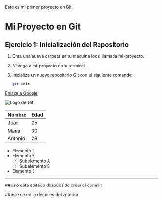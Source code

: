 Este es mi primer proyecto en Git

# Mi Proyecto en Git

## Ejercicio 1: Inicialización del Repositorio

1. Crea una nueva carpeta en tu máquina local llamada mi-proyecto.
2. Navega a mi-proyecto en la terminal.
3. Inicializa un nuevo repositorio Git con el siguiente comando:

    ```bash
    git init

[Enlace a Google](https://www.google.com)

![Logo de Git](https://git-scm.com/images/logos/downloads/Git-Logo-2Color.png)

| Nombre    | Edad |
|-----------|------|
| Juan      | 25   |
| María     | 30   |
| Antonio   | 28   |

- Elemento 1
- Elemento 2
  - Subelemento A
  - Subelemento B
- Elemento 3

---
##esto esta editado despues de crear el commit


##este se edita despues del anterior